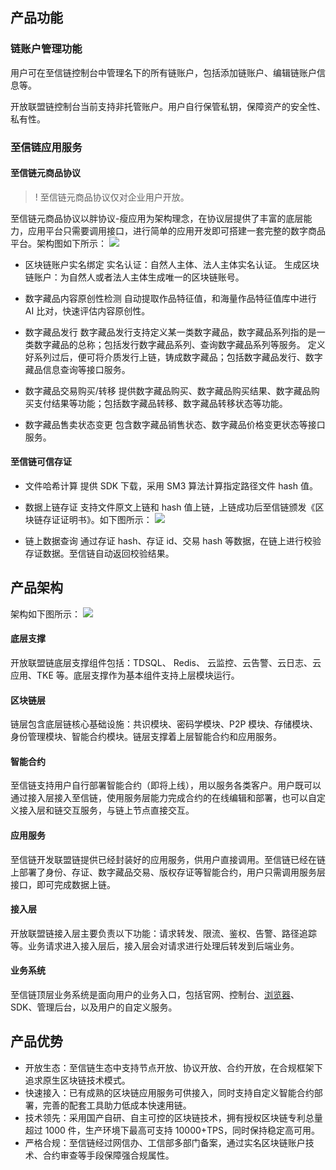 ## 产品功能
### 链账户管理功能
用户可在至信链控制台中管理名下的所有链账户，包括添加链账户、编辑链账户信息等。

开放联盟链控制台当前支持非托管账户。用户自行保管私钥，保障资产的安全性、私有性。

### 至信链应用服务
#### 至信链元商品协议
>! 至信链元商品协议仅对企业用户开放。

至信链元商品协议以胖协议-瘦应用为架构理念，在协议层提供了丰富的底层能力，应用平台只需要调用接口，进行简单的应用开发即可搭建一套完整的数字商品平台。架构图如下所示：
![](https://qcloudimg.tencent-cloud.cn/raw/f3c3f030b434cdd61f6789940af929de.png)

- 区块链账户实名绑定
实名认证：自然人主体、法人主体实名认证。
生成区块链账户：为自然人或者法人主体生成唯一的区块链账号。

- 数字藏品内容原创性检测
自动提取作品特征值，和海量作品特征值库中进行 AI 比对，快速评估内容原创性。

- 数字藏品发行
数字藏品发行支持定义某一类数字藏品，数字藏品系列指的是一类数字藏品的总称；包括发行数字藏品系列、查询数字藏品系列等服务。
定义好系列过后，便可将介质发行上链，铸成数字藏品；包括数字藏品发行、数字藏品信息查询等接口服务。

- 数字藏品交易购买/转移
提供数字藏品购买、数字藏品购买结果、数字藏品购买支付结果等功能；包括数字藏品转移、数字藏品转移状态等功能。

- 数字藏品售卖状态变更
包含数字藏品销售状态、数字藏品价格变更状态等接口服务。

#### 至信链可信存证
- 文件哈希计算
提供 SDK 下载，采用 SM3 算法计算指定路径文件 hash 值。

- 数据上链存证
支持文件原文上链和 hash 值上链，上链成功后至信链颁发《区块链存证证明书》。如下图所示：
![](https://qcloudimg.tencent-cloud.cn/raw/fca10ff6fc0ee476ec76469ec3e8d2fa.png)

- 链上数据查询
通过存证 hash、存证 id、交易 hash 等数据，在链上进行校验存证数据。至信链自动返回校验结果。

## 产品架构
架构如下图所示：
![](https://qcloudimg.tencent-cloud.cn/raw/1048cc27fc12a38c1a49ed981d313ac0.png)

#### 底层支撑
开放联盟链底层支撑组件包括：TDSQL、 Redis、 云监控、云告警、云日志、云应用、TKE 等。底层支撑作为基本组件支持上层模块运行。

#### 区块链层
链层包含底层链核心基础设施：共识模块、密码学模块、P2P 模块、存储模块、身份管理模块、智能合约模块。链层支撑着上层智能合约和应用服务。

#### 智能合约
至信链支持用户自行部署智能合约（即将上线），用以服务各类客户。用户既可以通过接入层接入至信链，使用服务层能力完成合约的在线编辑和部署，也可以自定义接入层和链交互服务，与链上节点直接交互。

#### 应用服务
至信链开发联盟链提供已经封装好的应用服务，供用户直接调用。至信链已经在链上部署了身份、存证、数字藏品交易、版权存证等智能合约，用户只需调用服务层接口，即可完成数据上链。

#### 接入层
开放联盟链接入层主要负责以下功能：请求转发、限流、鉴权、告警、路径追踪等。业务请求进入接入层后，接入层会对请求进行处理后转发到后端业务。

#### 业务系统
至信链顶层业务系统是面向用户的业务入口，包括官网、控制台、[浏览器](zxscan.qq.com)、SDK、管理后台，以及用户的自定义服务。

## 产品优势
- 开放生态：至信链生态中支持节点开放、协议开放、合约开放，在合规框架下追求原生区块链技术模式。
- 快速接入：已有成熟的区块链应用服务可供接入，同时支持自定义智能合约部署，完善的配套工具助力低成本快速用链。
- 技术领先：采用国产自研、自主可控的区块链技术，拥有授权区块链专利总量超过 1000 件，生产环境下最高可支持 10000+TPS，同时保持稳定高可用。
- 严格合规：至信链经过网信办、工信部多部门备案，通过实名区块链账户技术、合约审查等手段保障强合规属性。
